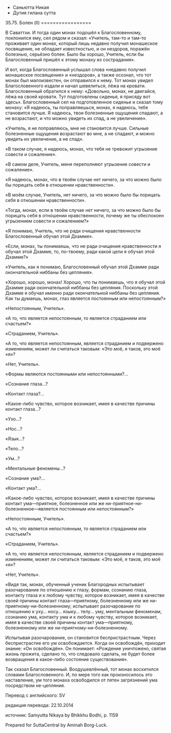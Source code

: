 









* Саньютта Никая
* Дутия гилана сутта


35\.75\. Болен \(II\)
\=\=\=\=\=\=\=\=\=\=\=\=\=\=\=\=\=



В Саваттхи\. И тогда один монах подошёл к Благословенному, поклонился ему, сел рядом и сказал: «Учитель, там\-то и там\-то проживает один монах, который лишь недавно получил монашеское посвящение, не обладает известностью, и он нездоров, поражён болезнью, серьёзно болен\. Было бы хорошо, Учитель, если бы Благословенный пришёл к этому монаху из сострадания»\.


И вот, когда Благословенный услышал слова «недавно получил монашеское посвящение» и «нездоров», а также осознал, что тот монах был малоизвестен, он отправился к нему\. Тот монах увидел Благословенного издали и начал шевелиться, лёжа на кровати\. Благословенный обратился к нему: «Довольно, монах, не двигайся, лёжа на своей кровати\. Тут подготовлены сиденья, я присяду вот здесь»\. Благословенный сел на подготовленное сиденье и сказал тому монаху: «Я надеюсь, ты поправляешься, монах, я надеюсь, тебе становится лучше\. Я надеюсь, твои болезненные ощущения спадают, а не возрастают, и что можно увидеть их спад, а не увеличение»\.


«Учитель, я не поправляюсь, мне не становится лучше\. Сильные болезненные ощущения возрастают во мне, а не спадают, и можно увидеть их увеличение, а не спад»\.


«В таком случае, я надеюсь, монах, что тебя не тревожит угрызение совести и сожаление»\.


«В самом деле, Учитель, меня переполняют угрызение совести и сожаление»\.


«Я надеюсь, монах, что в твоём случае нет ничего, за что можно было бы порицать себя в отношении нравственности»\.


«В моём случае, Учитель, нет ничего, за что можно было бы порицать себя в отношении нравственности»\.


«Тогда, монах, если в твоём случае нет ничего, за что можно было бы порицать себя в отношении нравственности, почему же ты обеспокоен угрызением совести и сожалением?»


«Я понимаю, Учитель, что не ради очищения нравственности Благословенный обучал этой Дхамме»\.


«Если, монах, ты понимаешь, что не ради очищения нравственности я обучал этой Дхамме, то, по\-твоему, ради какой цели я обучал этой Дхамме?»


«Учитель, как я понимаю, Благословенный обучал этой Дхамме ради окончательной ниббаны без цепляния»\.


«Хорошо, хорошо, монах\! Хорошо, что ты понимаешь, что я обучал этой Дхамме ради окончательной ниббаны без цепляния\. Поскольку этой Дхамме я обучал именно ради окончательной ниббаны без цепляния\. Как ты думаешь, монах, глаз является постоянным или непостоянным?»


«Непостоянным, Учитель»\.


«А то, что является непостоянным, то является страданием или счастьем?»


«Страданием, Учитель»\.


«А то, что является непостоянным, является страданием и подвержено изменениям, может ли считаться таковым: «Это моё, я таков, это моё «я»?


«Нет, Учитель»\.


«Формы являются постоянными или непостоянными?…


«Сознание глаза…?


«Контакт глаза?…


«Какое\-либо чувство, которое возникает, имея в качестве причины контакт глаза…?


«Ухо…?


«Нос…?


«Язык…?


«Тело…?


«Ум…?


«Ментальные феномены…?


«Сознание ума?…


«Контакт ума?…


«Какое\-либо чувство, которое возникает, имея в качестве причины контакт ума—приятное, болезненное или же ни\-приятное\-ни\-болезненное—является постоянным или непостоянным?»


«Непостоянным, Учитель»\.


«А то, что является непостоянным, то является страданием или счастьем?»


«Страданием, Учитель»\.


«А то, что является непостоянным, является страданием и подвержено изменениям, может ли считаться таковым: «Это моё, я таков, это моё «я»?


«Нет, Учитель»\.


«Видя так, монах, обученный ученик Благородных испытывает разочарование по отношению к глазу, формам, сознанию глаза, контакту глаза и к любому чувству, которое возникает, имея в качестве своей причины контакт глаза—приятному, болезненному или же ни\-приятному\-ни\-болезненному; испытывает разочарование по отношению к уху… носу… языку… телу… уму, ментальным феноменам, сознанию ума, контакту ума и к любому чувству, которое возникает, имея в качестве своей причины контакт ума—приятному, болезненному или же ни\-приятному\-ни\-болезненному\.


Испытывая разочарование, он становится беспристрастным\. Через беспристрастие его ум освобождается\. Когда он освобождён, приходит знание: «Он освобождён»\. Он понимает: «Рождение уничтожено, святая жизнь прожита, сделано то, что следовало сделать, не будет более возвращения в какое\-либо состояние существования»\.


Так сказал Благословенный\. Воодушевлённый, тот монах восхитился словами Благословенного\. И, по мере того как произносилось это наставление, ум того монаха освободился от пятен загрязнений ума посредством не\-цепляния\.



Перевод с английского: SV


редакция перевода: 22\.10\.2014


источник: Samyutta Nikaya by Bhikkhu Bodhi, p\. 1159


Prepared for SuttaCentral by Aminah Borg\-Luck\.






